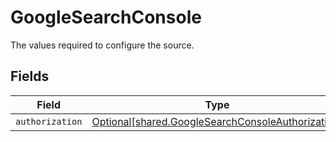 # GoogleSearchConsole

The values required to configure the source.


## Fields

| Field                                                                                                            | Type                                                                                                             | Required                                                                                                         | Description                                                                                                      |
| ---------------------------------------------------------------------------------------------------------------- | ---------------------------------------------------------------------------------------------------------------- | ---------------------------------------------------------------------------------------------------------------- | ---------------------------------------------------------------------------------------------------------------- |
| `authorization`                                                                                                  | [Optional[shared.GoogleSearchConsoleAuthorization]](undefined/models/shared/googlesearchconsoleauthorization.md) | :heavy_minus_sign:                                                                                               | N/A                                                                                                              |